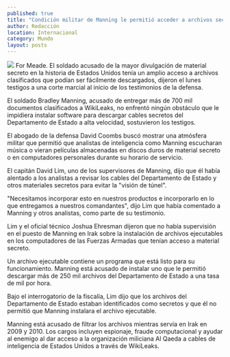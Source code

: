 ```yaml
---
published: true
title: "Condición militar de Manning le permitió acceder a archivos secretos: abogado"
author: Redacción
location: Internacional
category: Mundo
layout: posts
---
```


![](http://i.imgur.com/vGZNdigm.jpg)
For Meade. El soldado acusado de la mayor divulgación de material secreto en la historia de Estados Unidos tenía un amplio acceso a archivos clasificados que podían ser fácilmente descargados, dijeron el lunes testigos a una corte marcial al inicio de los testimonios de la defensa.

El soldado Bradley Manning, acusado de entregar más de 700 mil documentos clasificados a WikiLeaks, no enfrentó ningún obstáculo que le impidiera instalar software para descargar cables secretos del Departamento de Estado a alta velocidad, sostuvieron los testigos.

El abogado de la defensa David Coombs buscó mostrar una atmósfera militar que permitió que analistas de inteligencia como Manning escucharan música o vieran películas almacenadas en discos duros de material secreto o en computadores personales durante su horario de servicio.

El capitán David Lim, uno de los supervisores de Manning, dijo que él había alentado a los analistas a revisar los cables del Departamento de Estado y otros materiales secretos para evitar la "visión de túnel".

"Necesitamos incorporar esto en nuestros productos e incorporarlo en lo que entregamos a nuestros comandantes", dijo Lim que había comentado a Manning y otros analistas, como parte de su testimonio.

Lim y el oficial técnico Joshua Ehresman dijeron que no había supervisión en el puesto de Manning en Irak sobre la instalación de archivos ejecutables en los computadores de las Fuerzas Armadas que tenían acceso a material secreto.

Un archivo ejecutable contiene un programa que está listo para su funcionamiento. Manning está acusado de instalar uno que le permitió descargar más de 250 mil archivos del Departamento de Estado a una tasa de mil por hora.

Bajo el interrogatorio de la fiscalía, Lim dijo que los archivos del Departamento de Estado estaban identificados como secretos y que él no permitió que Manning instalara el archivo ejecutable.

Manning está acusado de filtrar los archivos mientras servía en Irak en 2009 y 2010. Los cargos incluyen espionaje, fraude computacional y ayudar al enemigo al dar acceso a la organización miliciana Al Qaeda a cables de inteligencia de Estados Unidos a través de WikiLeaks.

